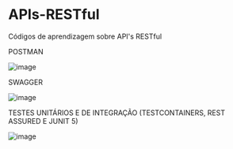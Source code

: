 # APIs-RESTful
Códigos de aprendizagem sobre API's RESTful

POSTMAN

![image](https://user-images.githubusercontent.com/101612046/183256290-a2950cd1-52b3-4329-b32c-e65cd11bc669.png)


SWAGGER

![image](https://user-images.githubusercontent.com/101612046/183256351-c5bb1ec0-201c-4879-bb5c-700e244e063f.png)

TESTES UNITÁRIOS E DE INTEGRAÇÃO 
(TESTCONTAINERS, REST ASSURED E JUNIT 5)

![image](https://user-images.githubusercontent.com/101612046/183522353-ab339981-7f3a-4543-b365-7be59a50c500.png)

